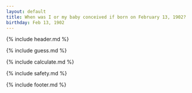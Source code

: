 ```yaml
---
layout: default
title: When was I or my baby conceived if born on February 13, 1902?
birthday: Feb 13, 1902
---
```


{% include header.md %}

{% include guess.md %}

{% include calculate.md %}

{% include safety.md %}

{% include footer.md %}



